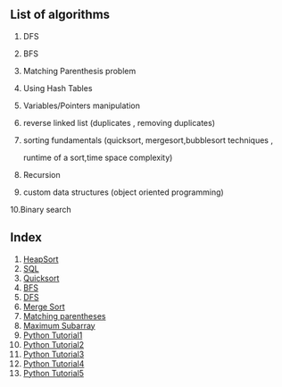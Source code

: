 ## List of algorithms

1. DFS

2. BFS

3. Matching Parenthesis problem

4. Using Hash Tables

5. Variables/Pointers manipulation

6. reverse linked list (duplicates , removing duplicates)

7. sorting fundamentals (quicksort, mergesort,bubblesort techniques ,

   runtime of a sort,time space complexity)

8. Recursion

9. custom data structures (object oriented programming)

10.Binary search

## Index

1. [HeapSort](heapsort.md)
2. [SQL](sql.md)
3. [Quicksort](Quicksort.md)
4. [BFS](breadthfirstsearch.md)
5. [DFS](depthfirstsearch.md)
6. [Merge Sort](mergesort.md)
7. [Matching parentheses](matchingparentheses.md)
8. [Maximum Subarray](maxsubarray.md)
9. [Python Tutorial1](PythonTutorial1.md)
10. [Python Tutorial2](PythonTutorial2.md)
11. [Python Tutorial3](PythonTutorial3.md)
12. [Python Tutorial4](PythonTutorial4.md)
13. [Python Tutorial5](PythonTutorial5.md)

